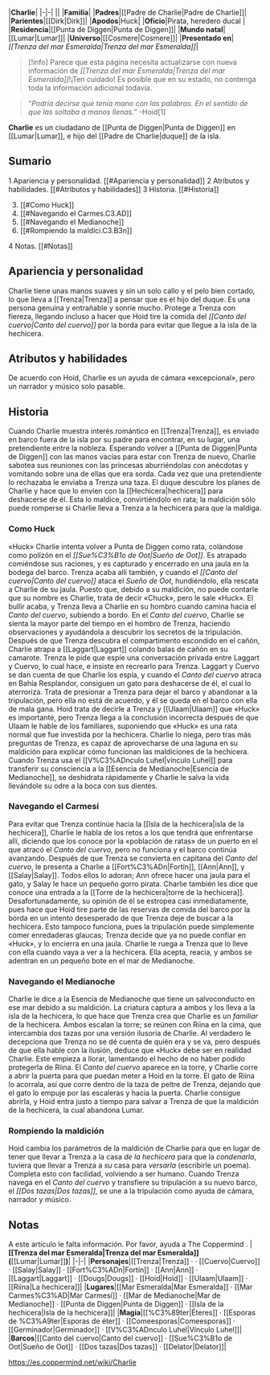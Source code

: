 

|**Charlie**|
|-|-|
||
|**Familia**|
|**Padres**|[[Padre de Charlie\|Padre de Charlie]]|
|**Parientes**|[[Dirk\|Dirk]]|
|**Apodos**|Huck|
|**Oficio**|Pirata, heredero ducal |
|**Residencia**|[[Punta de Diggen\|Punta de Diggen]]|
|**Mundo natal**|[[Lumar\|Lumar]]|
|**Universo**|[[Cosmere\|Cosmere]]|
|**Presentado en**|*[[Trenza del mar Esmeralda\|Trenza del mar Esmeralda]]*|

> [!info] Parece que esta página necesita actualizarse con nueva información de *[[Trenza del mar Esmeralda\|Trenza del mar Esmeralda]]*!¡Ten cuidado! Es posible que en su estado, no contenga toda la información adicional todavía.

>“*Podría decirse que tenía mano con las palabras. En el sentido de que las soltaba a manos llenas.*”
\-Hoid[1]


**Charlie** es un ciudadano de [[Punta de Diggen\|Punta de Diggen]] en [[Lumar\|Lumar]], e hijo del [[Padre de Charlie\|duque]] de la isla.

## Sumario

1 Apariencia y personalidad. [[#Apariencia y personalidad]] 
2 Atributos y habilidades. [[#Atributos y habilidades]] 
3 Historia. [[#Historia]] 

3. [[#Como Huck]] 
3. [[#Navegando el Carmes.C3.AD]] 
3. [[#Navegando el Medianoche]] 
3. [[#Rompiendo la maldici.C3.B3n]] 


4 Notas. [[#Notas]] 


## Apariencia y personalidad
Charlie tiene unas manos suaves y sin un solo callo y el pelo bien cortado, lo que lleva a [[Trenza\|Trenza]] a pensar que es el hijo del duque. Es una persona genuina y entrañable y sonríe mucho. Protege a Trenza con fiereza, llegando incluso a hacer que Hoid tire la comida del *[[Canto del cuervo\|Canto del cuervo]]* por la borda para evitar que llegue a la isla de la hechicera.

## Atributos y habilidades
De acuerdo con Hoid, Charlie es un ayuda de cámara «excepcional», pero un narrador y músico solo pasable.

## Historia
Cuando Charlie muestra interés romántico en [[Trenza\|Trenza]], es enviado en barco fuera de la isla por su padre para encontrar, en su lugar, una pretendiente entre la nobleza. Esperando volver a [[Punta de Diggen\|Punta de Diggen]] con las manos vacías para estar con Trenza de nuevo, Charlie sabotea sus reuniones con las princesas aburriéndolas con anécdotas y vomitando sobre una de ellas que era sorda. Cada vez que una pretendiente lo rechazaba le enviaba a Trenza una taza. El duque descubre los planes de Charlie y hace que lo envíen con la [[Hechicera\|hechicera]] para deshacerse de él. Esta lo maldice, convirtiéndolo en rata; la maldición sólo puede romperse si Charlie lleva a Trenza a la hechicera para que la maldiga.

### Como Huck
  «Huck»
Charlie intenta volver a Punta de Diggen como rata, colándose como polizón en el *[[Sue%C3%B1o de Oot\|Sueño de Oot]]*. Es atrapado comiéndose sus raciones, y es capturado y encerrado en una jaula en la bodega del barco. Trenza acaba allí también, y cuando el *[[Canto del cuervo\|Canto del cuervo]]* ataca el *Sueño de Oot*, hundiéndolo, ella rescata a Charlie de su jaula. Puesto que, debido a su maldición, no puede contarle que su nombre es Charlie, trata de decir «Chuck», pero le sale «Huck». El bullir acaba, y Trenza lleva a Charlie en su hombro cuando camina hacia el *Canto del cuervo*, subiendo a bordo.
En el *Canto del cuervo*, Charlie se sienta la mayor parte del tiempo en el hombro de Trenza, haciendo observaciones y ayudándola a descubrir los secretos de la tripulación. Después de que Trenza descubra el compartimento escondido en el cañón, Charlie atrapa a [[Laggart\|Laggart]] colando balas de cañón en su camarote. Trenza le pide que espíe una conversación privada entre Laggart y Cuervo, lo cual hace, e insiste en recrearlo para Trenza. Laggart y Cuervo se dan cuenta de que Charlie los espía, y cuando el *Canto del cuervo* atraca en Bahía Resplandor, consiguen un gato para deshacerse de él, el cual lo aterroriza. Trata de presionar a Trenza para dejar el barco y abandonar a la tripulación, pero ella no está de acuerdo, y él se queda en el barco con ella de mala gana.
Hoid trata de decirle a Trenza y [[Ulaam\|Ulaam]] que «Huck» es importante, pero Trenza llega a la conclusión incorrecta después de que Ulaam le hable de los familiares, suponiendo que «Huck» es una rata normal que fue investida por la hechicera. Charlie lo niega, pero tras más preguntas de Trenza, es capaz de aprovecharse de una laguna en su maldición para explicar cómo funcionan las maldiciones de la hechicera.
Cuando Trenza usa el [[V%C3%ADnculo Luhel\|vínculo Luhel]] para transferir su consciencia a la [[Esencia de Medianoche\|Esencia de Medianoche]], se deshidrata rápidamente y Charlie le salva la vida llevándole su odre a la boca con sus dientes.

### Navegando el Carmesí
Para evitar que Trenza continúe hacia la [[Isla de la hechicera\|isla de la hechicera]], Charlie le habla de los retos a los que tendrá que enfrentarse allí, diciendo que los conoce por la «población de ratas» de un puerto en el que atracó el *Canto del cuervo*, pero no funciona y el barco continúa avanzando.
Después de que Trenza se convierta en capitana del *Canto del cuervo*, le presenta a Charlie a [[Fort%C3%ADn\|Fortín]], [[Ann\|Ann]], y [[Salay\|Salay]]. Todos ellos lo adoran; Ann ofrece hacer una jaula para el gato, y Salay le hace un pequeño gorro pirata. Charlie también les dice que conoce una entrada a la [[Torre de la hechicera\|torre de la hechicera]]. Desafortunadamente, su opinión de él se estropea casi inmediatamente, pues hace que Hoid tire parte de las reservas de comida del barco por la borda en un intento desesperado de que Trenza deje de buscar a la hechicera. Esto tampoco funciona, pues la tripulación puede simplemente comer enredaderas glaucas; Trenza decide que ya no puede confiar en «Huck», y lo encierra en una jaula.
Charlie le ruega a Trenza que lo lleve con ella cuando vaya a ver a la hechicera. Ella acepta, reacia, y ambos se adentran en un pequeño bote en el mar de Medianoche.

### Navegando el Medianoche
Charlie le dice a la Esencia de Medianoche que tiene un salvoconducto en ese mar debido a su maldición. La criatura captura a ambos y los lleva a la isla de la hechicera, lo que hace que Trenza crea que Charlie es un *familiar* de la hechicera.
Ambos escalan la torre; se reúnen con Riina en la cima, que intercambia dos tazas por una versión ilusoria de Charlie. Al verdadero le decepciona que Trenza no se dé cuenta de quién era y se va, pero después de que ella hable con la ilusión, deduce que «Huck» debe ser en realidad Charlie. Este empieza a llorar, lamentando el hecho de no haber podido protegerla de Riina.
El *Canto del cuervo* aparece en la torre, y Charlie corre a abrir la puerta para que puedan meter a Hoid en la torre. El gato de Riina lo acorrala, así que corre dentro de la taza de peltre de Trenza, dejando que el gato lo empuje por las escaleras y hacia la puerta. Charlie consigue abrirla, y Hoid entra justo a tiempo para salvar a Trenza de que la maldición de la hechicera, la cual abandona Lumar.

### Rompiendo la maldición
Hoid cambia los parámetros de la maldición de Charlie para que en lugar de tener que llevar a Trenza a la casa *de la hechicera* para que la *condenarla*, tuviera que llevar a Trenza a *su* casa para *versarla* (escribirle un poema). Completa esto con facilidad, volviendo a ser humano. Cuando Trenza navega en el *Canto del cuervo* y transfiere su tripulación a su nuevo barco, el *[[Dos tazas\|Dos tazas]]*, se une a la tripulación como ayuda de cámara, narrador y músico.

## Notas

A este artículo le falta información. Por favor, ayuda a The Coppermind .
|**[[Trenza del mar Esmeralda\|Trenza del mar Esmeralda]] (**[[Lumar\|Lumar]]**)**|
|-|-|
|**Personajes**|[[Trenza\|Trenza]] ·  · [[Cuervo\|Cuervo]] · [[Salay\|Salay]] · [[Fort%C3%ADn\|Fortín]] · [[Ann\|Ann]] · [[Laggart\|Laggart]] · [[Dougs\|Dougs]] · [[Hoid\|Hoid]] · [[Ulaam\|Ulaam]] · [[Riina\|La hechicera]]|
|**Lugares**|[[Mar Esmeralda\|Mar Esmeralda]] · [[Mar Carmes%C3%AD\|Mar Carmesí]] · [[Mar de Medianoche\|Mar de Medianoche]] · [[Punta de Diggen\|Punta de Diggen]] · [[Isla de la hechicera\|Isla de la hechicera]]|
|**Magia**|[[%C3%89ter\|Éteres]] · [[Esporas de %C3%A9ter\|Esporas de éter]] · [[Comeesporas\|Comeesporas]] · [[Germinador\|Germinador]] · [[V%C3%ADnculo Luhel\|Vínculo Luhel]]|
|**Barcos**|[[Canto del cuervo\|Canto del cuervo]] · [[Sue%C3%B1o de Oot\|Sueño de Oot]] · [[Dos tazas\|Dos tazas]] · [[Delator\|Delator]]|



https://es.coppermind.net/wiki/Charlie